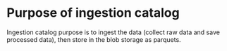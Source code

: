 # Purpose of ingestion catalog
Ingestion catalog purpose is to ingest the data (collect raw data and save processed data), then store in the blob storage as parquets.